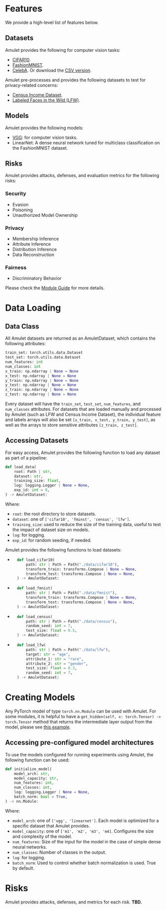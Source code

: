 
# Features

We provide a high-level list of features below.

## Datasets
Amulet provides the following for computer vision tasks:
- [CIFAR10](https://pytorch.org/vision/main/generated/torchvision.datasets.CIFAR10.html).
- [FashionMNIST](https://pytorch.org/vision/stable/generated/torchvision.datasets.FashionMNIST.html).
- [CelebA](https://mmlab.ie.cuhk.edu.hk/projects/CelebA.html). Or download the [CSV version](https://drive.google.com/file/d/1KTaJraB9Koa4h5EVTJQ3y2Dig_vgE5MZ/view?usp=sharing).

Amulet pre-processes and provides the following datasets to test for privacy-related concerns:
- [Census Income Dataset](https://archive.ics.uci.edu/dataset/20/census+income).
- [Labeled Faces in the Wild (LFW)](https://scikit-learn.org/stable/modules/generated/sklearn.datasets.fetch_lfw_people.html).
## Models
Amulet provides the following models:
- [VGG](https://viso.ai/deep-learning/vgg-very-deep-convolutional-networks/): for computer vision tasks.
- LinearNet: A dense neural network tuned for multiclass classification on the FashionMNIST dataset.

## Risks
Amulet provides attacks, defenses, and evaluation metrics for the following risks:
### Security
- Evasion
- Poisoning
- Unauthorized Model Ownership

### Privacy
- Membership Inference
- Attribute Inference
- Distribution Inference
- Data Reconstruction

### Fairness
- Discriminatory Behavior

Please check the [Module Guide](https://github.com/ssg-research/amulet/blob/main/docs/MODULE_GUIDE.md) for more details.

# Data Loading

## Data Class
All Amulet datasets are returned as an AmuletDataset, which contains the following attributes:
```python
train_set: torch.utils.data.Dataset
test_set: torch.utils.data.Dataset
num_features: int
num_classes: int
x_train: np.ndarray | None = None
x_test: np.ndarray | None = None
y_train: np.ndarray | None = None
y_test: np.ndarray | None = None
z_train: np.ndarray | None = None
z_test: np.ndarray | None = None
```
Every dataset will have the `train_set`, `test_set`, `num_features`, and `num_classes` attributes. For datasets that are loaded manually and processed by Amulet (such as LFW and Census Income Dataset), the individual feature and labels arrays will also be set `[x_train, x_test, y_train, y_test]`, as well as the arrays to store sensitive attributes `[z_train, z_test]`.

## Accessing Datasets
For easy access, Amulet provides the following function to load any dataset as part of a pipeline:
```python
def load_data(
    root: Path | str,
    dataset: str,
    training_size: float,
    log: logging.Logger | None = None,
    exp_id: int = 0,
) -> AmuletDataset:
```
Where:
- `root`: the root directory to store datasets.
- `dataset`: one of `['cifar10', 'fminst', 'census', 'lfw']`.
- `training_size`: used to reduce the size of the training data, useful to test the impact of dataset size on models.
- `log`: for logging.
- `exp_id`: for random seeding, if needed.

Amulet provides the following functions to load datasets:
- ```python
    def load_cifar10(
        path: str | Path = Path("./data/cifar10"),
        transform_train: transforms.Compose | None = None,
        transform_test: transforms.Compose | None = None,
    ) -> AmuletDataset:
   ```

- ```python
    def load_fmnist(
        path: str | Path = Path("./data/fmnist"),
        transform_train: transforms.Compose | None = None,
        transform_test: transforms.Compose | None = None,
    ) -> AmuletDataset:
   ```
- ```python
    def load_census(
        path: str | Path = Path("./data/census"),
        random_seed: int = 7,
        test_size: float = 0.5,
    ) -> AmuletDataset:
  ```

- ```python
    def load_lfw(
        path: str | Path = Path("./data/lfw"),
        target: str = "age",
        attribute_1: str = "race",
        attribute_2: str = "gender",
        test_size: float = 0.3,
        random_seed: int = 7,
    ) -> AmuletDataset:
  ```

# Creating Models
Any PyTorch model of type `torch.nn.Module` can be used with Amulet. For some modules, it is helpful to have a `get_hidden(self, x: torch.Tensor) -> torch.Tensor` method that returns the intermediate layer output from the model, please see [this example](https://github.com/ssg-research/amulet/blob/main/amulet/models/vgg.py#L106).

## Accessing pre-configured model architectures
To use the models configured for running experiments using Amulet, the following function can be used:
```python
def initialize_model(
    model_arch: str,
    model_capacity: str,
    num_features: int,
    num_classes: int,
    log: logging.Logger | None = None,
    batch_norm: bool = True,
) -> nn.Module:
```
Where:
- `model_arch`: one of `['vgg', 'linearnet']`. Each model is optimized for a specific dataset that Amulet provides.
- `model_capacity`: one of `['m1', 'm2', 'm3', 'm4]`. Configures the size and complexity of the model.
- `num_features`: Size of the input for the model in the case of simple dense neural networks.
- `num_classes`: Number of classes in the output.
- `log`: for logging.
- `batch_norm`: Used to control whether batch normalization is used. True by default.

# Risks
Amulet provides attacks, defenses, and metrics for each risk. **TBD.**
